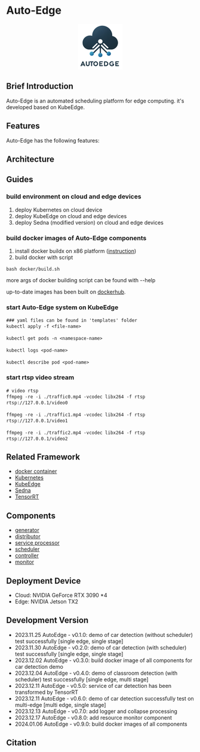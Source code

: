 # Auto-Edge

<center>
    <img src="pic/logo.png" alt="logo" width="120">
</center>

## Brief Introduction


Auto-Edge is an automated scheduling platform for edge computing. it's developed based on KubeEdge.


## Features

Auto-Edge has the following features:

## Architecture


## Guides

### build environment on cloud and edge devices
1. deploy Kubernetes on cloud device
2. deploy KubeEdge on cloud and edge devices
3. deploy Sedna (modified version) on cloud and edge devices

### build docker images of Auto-Edge components
1. install docker buildx on x86 platform ([instruction](instructions/buildx.md))
2. build docker with script
```shell
bash docker/build.sh
```
more args of docker building script can be found with --help 

up-to-date images has been built on [dockerhub](https://hub.docker.com/u/onecheck).


### start Auto-Edge system on KubeEdge
```shell
### yaml files can be found in 'templates' folder
kubectl apply -f <file-name>

kubectl get pods -n <namespace-name>

kubectl logs <pod-name>

kubectl describe pod <pod-name>

```

### start rtsp video stream
```shell
# video rtsp
ffmpeg -re -i ./traffic0.mp4 -vcodec libx264 -f rtsp rtsp://127.0.0.1/video0

ffmpeg -re -i ./traffic1.mp4 -vcodec libx264 -f rtsp rtsp://127.0.0.1/video1

ffmpeg -re -i ./traffic2.mp4 -vcodec libx264 -f rtsp rtsp://127.0.0.1/video2
```

## Related Framework
- [docker container](https://github.com/docker/docker-ce)
- [Kubernetes](https://github.com/kubernetes/kubernetes)
- [KubeEdge](https://github.com/kubeedge/kubeedge)
- [Sedna](https://github.com/kubeedge/sedna)
- [TensorRT](https://developer.nvidia.com/tensorrt)

## Components
- [generator](https://github.com/zwh2119/data-generator)
- [distributor](https://github.com/zwh2119/data-distributor)
- [service processor](https://github.com/zwh2119/car-detection)
- [scheduler](https://github.com/zwh2119/application-scheduler)
- [controller](https://github.com/zwh2119/edge-controller)
- [monitor](https://github.com/zwh2119/resource-monitor)

## Deployment Device
- Cloud: NVIDIA GeForce RTX 3090 *4
- Edge: NVIDIA Jetson TX2

## Development Version
- 2023.11.25 AutoEdge - v0.1.0: demo of car detection (without scheduler) test successfully [single edge, single stage]
- 2023.11.30 AutoEdge - v0.2.0: demo of car detection (with scheduler) test successfully [single edge, single stage]
- 2023.12.02 AutoEdge - v0.3.0: build docker image of all components for car detection demo
- 2023.12.04 AutoEdge - v0.4.0: demo of classroom detection (with scheduler) test successfully [single edge, multi stage]
- 2023.12.11 AutoEdge - v0.5.0: service of car detection has been transformed by TensorRT 
- 2023.12.11 AutoEdge - v0.6.0: demo of car detection successfully test on multi-edge [multi edge, single stage]
- 2023.12.13 AutoEdge - v0.7.0: add logger and collapse processing
- 2023.12.17 AutoEdge - v0.8.0: add resource monitor component 
- 2024.01.06 AutoEdge - v0.9.0: build docker images of all components 


## Citation

